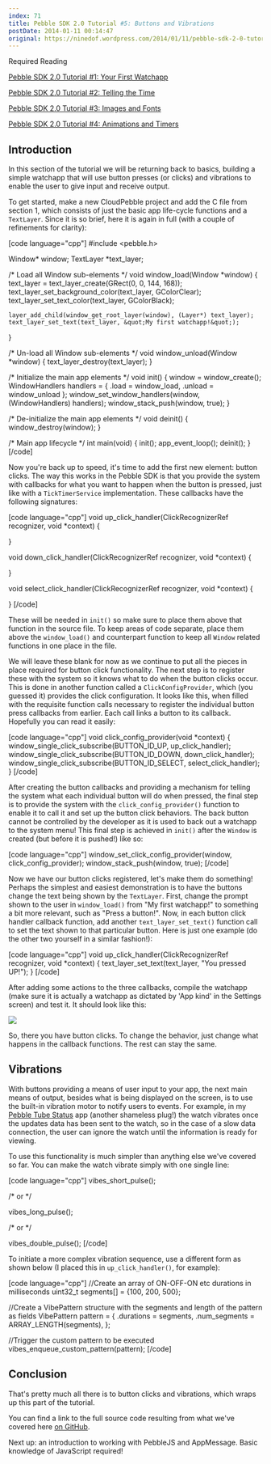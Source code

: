 ```yaml
---
index: 71
title: Pebble SDK 2.0 Tutorial #5: Buttons and Vibrations
postDate: 2014-01-11 00:14:47
original: https://ninedof.wordpress.com/2014/01/11/pebble-sdk-2-0-tutorial-5-buttons-and-vibrations/
---
```


Required Reading

 [Pebble SDK 2.0 Tutorial #1: Your First Watchapp](http://ninedof.wordpress.com/2013/12/02/pebble-sdk-2-0-tutorial-1-your-first-watchapp/)

 [Pebble SDK 2.0 Tutorial #2: Telling the Time](http://ninedof.wordpress.com/2013/12/18/pebble-sdk-2-0-tutorial-2-telling-the-time/)

 [Pebble SDK 2.0 Tutorial #3: Images and Fonts](http://ninedof.wordpress.com/2013/12/22/pebble-sdk-2-0-tutorial-3-images-and-fonts/)

 [Pebble SDK 2.0 Tutorial #4: Animations and Timers](http://ninedof.wordpress.com/2013/12/29/pebble-sdk-2-0-tutorial-4-animations-and-timers/)

## Introduction

In this section of the tutorial we will be returning back to basics, building a simple watchapp that will use button presses (or clicks) and vibrations to enable the user to give input and receive output.

To get started, make a new CloudPebble project and add the C file from section 1, which consists of just the basic app life-cycle functions and a <code>TextLayer</code>. Since it is so brief, here it is again in full (with a couple of refinements for clarity):

[code language="cpp"]
#include &lt;pebble.h&gt;

Window* window;
TextLayer *text_layer;

/* Load all Window sub-elements */
void window_load(Window *window)
{
	text_layer = text_layer_create(GRect(0, 0, 144, 168));
	text_layer_set_background_color(text_layer, GColorClear);
	text_layer_set_text_color(text_layer, GColorBlack);

	layer_add_child(window_get_root_layer(window), (Layer*) text_layer);
	text_layer_set_text(text_layer, &quot;My first watchapp!&quot;);
}

/* Un-load all Window sub-elements */
void window_unload(Window *window)
{
	text_layer_destroy(text_layer);
}

/* Initialize the main app elements */
void init()
{
	window = window_create();
	WindowHandlers handlers = {
		.load = window_load,
		.unload = window_unload
	};
	window_set_window_handlers(window, (WindowHandlers) handlers);
	window_stack_push(window, true);
}

/* De-initialize the main app elements */
void deinit()
{
	window_destroy(window);
}

/* Main app lifecycle */
int main(void)
{
	init();
	app_event_loop();
	deinit();
}
[/code]

Now you're back up to speed, it's time to add the first new element: button clicks. The way this works in the Pebble SDK is that you provide the system with callbacks for what you want to happen when the button is pressed, just like with a <code>TickTimerService</code> implementation. These callbacks have the following signatures:

[code language="cpp"]
void up_click_handler(ClickRecognizerRef recognizer, void *context)
{

}

void down_click_handler(ClickRecognizerRef recognizer, void *context)
{

}

void select_click_handler(ClickRecognizerRef recognizer, void *context)
{

}
[/code]

These will be needed in <code>init()</code> so make sure to place them above that function in the source file. To keep areas of code separate, place them above the <code>window_load()</code> and counterpart function to keep all <code>Window</code> related functions in one place in the file.

We will leave these blank for now as we continue to put all the pieces in place required for button click functionality. The next step is to register these with the system so it knows what to do when the button clicks occur. This is done in another function called a <code>ClickConfigProvider</code>, which (you guessed it) provides the click configuration. It looks like this, when filled with the requisite function calls necessary to register the individual button press callbacks from earlier. Each call links a button to its callback. Hopefully you can read it easily:

[code language="cpp"]
void click_config_provider(void *context)
{
	window_single_click_subscribe(BUTTON_ID_UP, up_click_handler);
	window_single_click_subscribe(BUTTON_ID_DOWN, down_click_handler);
	window_single_click_subscribe(BUTTON_ID_SELECT, select_click_handler);
}
[/code]

After creating the button callbacks and providing a mechanism for telling the system what each individual button will do when pressed, the final step is to provide the system with the <code>click_config_provider()</code> function to enable it to call it and set up the button click behaviors. The back button cannot be controlled by the developer as it is used to back out a watchapp to the system menu! This final step is achieved in <code>init()</code> after the <code>Window</code> is created (but before it is pushed!) like so:

[code language="cpp"]
window_set_click_config_provider(window, click_config_provider);
window_stack_push(window, true);
[/code]

Now we have our button clicks registered, let's make them do something! Perhaps the simplest and easiest demonstration is to have the buttons change the text being shown by the <code>TextLayer</code>. First, change the prompt shown to the user in <code>window_load()</code> from "My first watchapp!" to something a bit more relevant, such as "Press a button!". Now, in each button click handler callback function, add another <code>text_layer_set_text()</code> function call to set the text shown to that particular button. Here is just one example (do the other two yourself in a similar fashion!):

[code language="cpp"]
void up_click_handler(ClickRecognizerRef recognizer, void *context)
{
	text_layer_set_text(text_layer, &quot;You pressed UP!&quot;);
}
[/code]

After adding some actions to the three callbacks, compile the watchapp (make sure it is actually a watchapp as dictated by 'App kind' in the Settings screen) and test it. It should look like this:

![](http://ninedof.files.wordpress.com/2014/01/pressed.png)

So, there you have button clicks. To change the behavior, just change what happens in the callback functions. The rest can stay the same.

## Vibrations
With buttons providing a means of user input to your app, the next main means of output, besides what is being displayed on the screen, is to use the built-in vibration motor to notify users to events. For example, in my [Pebble Tube Status](http://ninedof.wordpress.com/2013/11/24/ptubestatus-tfl-status-on-your-wrist/) app (another shameless plug!) the watch vibrates once the updates data has been sent to the watch, so in the case of a slow data connection, the user can ignore the watch until the information is ready for viewing.

To use this functionality is much simpler than anything else we've covered so far. You can make the watch vibrate simply with one single line:

[code language="cpp"]
vibes_short_pulse();

/* or */

vibes_long_pulse();

/* or */

vibes_double_pulse();
[/code]

To initiate a more complex vibration sequence, use a different form as shown below (I placed this in <code>up_click_handler()</code>, for example):

[code language="cpp"]
//Create an array of ON-OFF-ON etc durations in milliseconds
uint32_t segments[] = {100, 200, 500};

//Create a VibePattern structure with the segments and length of the pattern as fields
VibePattern pattern = {
	.durations = segments,
	.num_segments = ARRAY_LENGTH(segments),
};

//Trigger the custom pattern to be executed
vibes_enqueue_custom_pattern(pattern);
[/code]

## Conclusion
That's pretty much all there is to button clicks and vibrations, which wraps up this part of the tutorial.

You can find a link to the full source code resulting from what we've covered here [on GitHub](https://github.com/C-D-Lewis/pebble-sdk2-tut-5).

Next up: an introduction to working with PebbleJS and AppMessage. Basic knowledge of JavaScript required!
